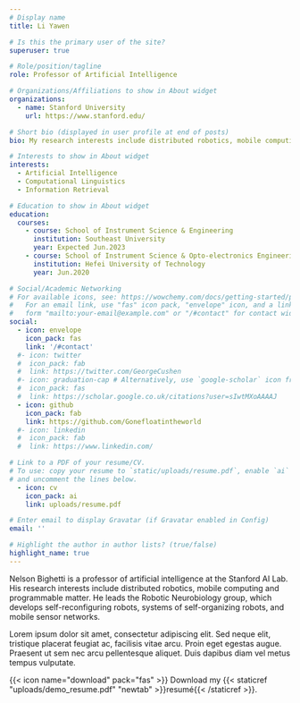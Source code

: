 ```yaml
---
# Display name
title: Li Yawen

# Is this the primary user of the site?
superuser: true

# Role/position/tagline
role: Professor of Artificial Intelligence

# Organizations/Affiliations to show in About widget
organizations:
  - name: Stanford University
    url: https://www.stanford.edu/

# Short bio (displayed in user profile at end of posts)
bio: My research interests include distributed robotics, mobile computing and programmable matter.

# Interests to show in About widget
interests:
  - Artificial Intelligence
  - Computational Linguistics
  - Information Retrieval

# Education to show in About widget
education:
  courses:
    - course: School of Instrument Science & Engineering
      institution: Southeast University
      year: Expected Jun.2023
    - course: School of Instrument Science & Opto-electronics Engineering
      institution: Hefei University of Technology
      year: Jun.2020

# Social/Academic Networking
# For available icons, see: https://wowchemy.com/docs/getting-started/page-builder/#icons
#   For an email link, use "fas" icon pack, "envelope" icon, and a link in the
#   form "mailto:your-email@example.com" or "/#contact" for contact widget.
social:
  - icon: envelope
    icon_pack: fas
    link: '/#contact'
  #- icon: twitter
  #  icon_pack: fab
  #  link: https://twitter.com/GeorgeCushen
  #- icon: graduation-cap # Alternatively, use `google-scholar` icon from `ai` icon pack
  #  icon_pack: fas
  #  link: https://scholar.google.co.uk/citations?user=sIwtMXoAAAAJ
  - icon: github
    icon_pack: fab
    link: https://github.com/Gonefloatintheworld
  #- icon: linkedin
  #  icon_pack: fab
  #  link: https://www.linkedin.com/

# Link to a PDF of your resume/CV.
# To use: copy your resume to `static/uploads/resume.pdf`, enable `ai` icons in `params.toml`,
# and uncomment the lines below.
  - icon: cv
    icon_pack: ai
    link: uploads/resume.pdf

# Enter email to display Gravatar (if Gravatar enabled in Config)
email: ''

# Highlight the author in author lists? (true/false)
highlight_name: true
---
```


Nelson Bighetti is a professor of artificial intelligence at the Stanford AI Lab. His research interests include distributed robotics, mobile computing and programmable matter. He leads the Robotic Neurobiology group, which develops self-reconfiguring robots, systems of self-organizing robots, and mobile sensor networks.

Lorem ipsum dolor sit amet, consectetur adipiscing elit. Sed neque elit, tristique placerat feugiat ac, facilisis vitae arcu. Proin eget egestas augue. Praesent ut sem nec arcu pellentesque aliquet. Duis dapibus diam vel metus tempus vulputate.

{{< icon name="download" pack="fas" >}} Download my {{< staticref "uploads/demo_resume.pdf" "newtab" >}}resumé{{< /staticref >}}.
